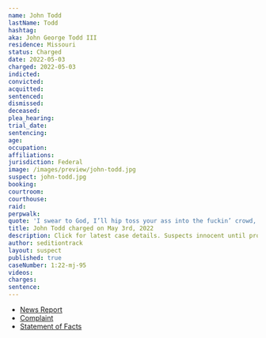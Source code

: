 ```yaml
---
name: John Todd
lastName: Todd
hashtag:
aka: John George Todd III
residence: Missouri
status: Charged
date: 2022-05-03
charged: 2022-05-03
indicted:
convicted:
acquitted:
sentenced:
dismissed:
deceased:
plea_hearing:
trial_date:
sentencing:
age:
occupation:
affiliations:
jurisdiction: Federal
image: /images/preview/john-todd.jpg
suspect: john-todd.jpg
booking:
courtroom:
courthouse:
raid:
perpwalk:
quote: 'I swear to God, I’ll hip toss your ass into the fuckin’ crowd, mother fucker!'
title: John Todd charged on May 3rd, 2022
description: Click for latest case details. Suspects innocent until proven guilty.
author: seditiontrack
layout: suspect
published: true
caseNumber: 1:22-mj-95
videos:
charges:
sentence:
---
```


- [News Report](https://www.fourstateshomepage.com/news/local-news/missouri-man-charged-in-january-6-capitol-riot/)
- [Complaint](https://www.justice.gov/usao-dc/case-multi-defendant/file/1504976/download)
- [Statement of Facts](https://www.justice.gov/usao-dc/case-multi-defendant/file/1504981/download)
